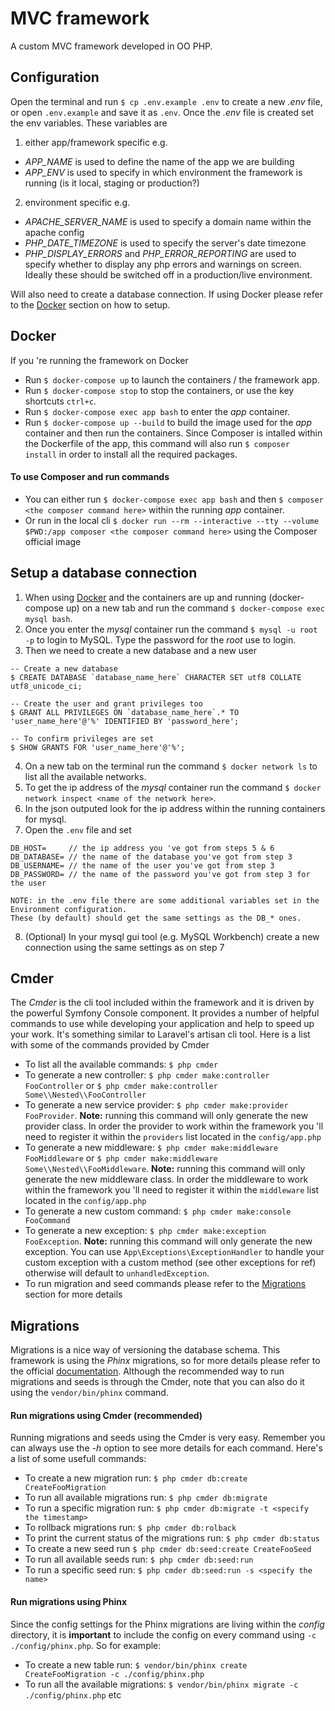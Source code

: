 # MVC framework

A custom MVC framework developed in OO PHP.


## Configuration
Open the terminal and run `$ cp .env.example .env` to create a new _.env_ file, or open `.env.example` and save it as `.env`.
Once the _.env_ file is created set the env variables. These variables are 

1. either app/framework specific e.g.
- _APP_NAME_ is used to define the name of the app we are building
- _APP_ENV_ is used to specify in which environment the framework is running (is it local, staging or production?)

2. environment specific e.g.
- _APACHE_SERVER_NAME_ is used to specify a domain name within the apache config
- _PHP_DATE_TIMEZONE_ is used to specify the server's date timezone
- _PHP_DISPLAY_ERRORS_ and _PHP_ERROR_REPORTING_ are used to specify whether to display any php errors and warnings on screen. Ideally these should be switched off in a production/live environment.

Will also need to create a database connection. If using Docker please refer to the [Docker](https://github.com/ltdev22/mvcframework#docker) section on how to setup.


## Docker

If you 're running the framework on Docker

- Run `$ docker-compose up` to launch the containers / the framework app.
- Run `$ docker-compose stop` to stop the containers, or use the key shortcuts `ctrl+c`.
- Run `$ docker-compose exec app bash` to enter the _app_ container.
- Run `$ docker-compose up --build` to build the image used for the _app_ container and then run the containers. Since Composer is intalled within the Dockerfile of the app, this command will also run `$ composer install` in order to install all the required packages.

#### To use Composer and run commands
- You can either run `$ docker-compose exec app bash` and then `$ composer <the composer command here>` within the running _app_ container.
- Or run in the local cli `$ docker run --rm --interactive --tty --volume $PWD:/app composer <the composer command here>` using the Composer official image

## Setup a database connection

1. When using [Docker](https://github.com/ltdev22/mvcframework#docker) and the containers are up and running (docker-compose up) on a new tab and run the command `$ docker-compose exec mysql bash`.
2. Once you enter the _mysql_ container run the command `$ mysql -u root -p` to login to MySQL. Type the password for the _root_ use to login.
3. Then we need to create a new database and a new user
```mysql
-- Create a new database
$ CREATE DATABASE `database_name_here` CHARACTER SET utf8 COLLATE utf8_unicode_ci;

-- Create the user and grant privileges too
$ GRANT ALL PRIVILEGES ON `database_name_here`.* TO 'user_name_here'@'%' IDENTIFIED BY 'password_here';

-- To confirm privileges are set
$ SHOW GRANTS FOR 'user_name_here'@'%';
```
4. On a new tab on the terminal run the command `$ docker network ls` to list all the available networks.
5. To get the ip address of the _mysql_ container run the command `$ docker network inspect <name of the network here>`.
6. In the json outputed look for the ip address within the running containers for mysql.
7. Open the `.env` file and set 
```
DB_HOST=     // the ip address you 've got from steps 5 & 6
DB_DATABASE= // the name of the database you've got from step 3
DB_USERNAME= // the name of the user you've got from step 3
DB_PASSWORD= // the name of the password you've got from step 3 for the user

NOTE: in the .env file there are some additional variables set in the Environment configuration. 
These (by default) should get the same settings as the DB_* ones.
```
8. (Optional) In your mysql gui tool (e.g. MySQL Workbench) create a new connection using the same settings as on step 7


## Cmder

The _Cmder_ is the cli tool included within the framework and it is driven by the powerful Symfony Console component. It provides a number of helpful commands to use while developing your application and help to speed up your work. It's something similar to Laravel's artisan cli tool. Here is a list with some of the commands provided
by Cmder

- To list all the available commands: `$ php cmder`
- To generate a new controller: `$ php cmder make:controller FooController` or `$ php cmder make:controller Some\\Nested\\FooController`
- To generate a new service provider: `$ php cmder make:provider FooProvider`. __Note:__ running this command will only generate the new provider class. In order the provider to work within the framework you 'll need to register it within the `providers` list located in the `config/app.php`
- To generate a new middleware: `$ php cmder make:middleware FooMiddleware`  or `$ php cmder make:middleware Some\\Nested\\FooMiddleware`. __Note:__ running this command will only generate the new middleware class. In order the middleware to work within the framework you 'll need to register it within the `middleware` list located in the `config/app.php`
- To generate a new custom command: `$ php cmder make:console FooCommand`
- To generate a new exception: `$ php cmder make:exception FooException`. __Note:__ running this command will only generate the new exception. You can use `App\Exceptions\ExceptionHandler` to handle your custom exception with a custom method (see other exceptions for ref) otherwise will default to `unhandledException`.
- To run migration and seed commands please refer to the [Migrations](https://github.com/ltdev22/mvcframework#migrations) section for more details


## Migrations

Migrations is a nice way of versioning the database schema. This framework is using the _Phinx_ migrations, so for more details please refer to the official [documentation](http://docs.phinx.org/en/latest/). Although the recommended way to run migrations and seeds is through the Cmder, note that you can also do it using the `vendor/bin/phinx` command.

#### Run migrations using Cmder (recommended)

Running migrations and seeds using the Cmder is very easy. Remember you can always use the _-h_ option to see more details for each command. Here's a list of some usefull commands:

- To create a new migration run: `$ php cmder db:create CreateFooMigration`
- To run all available migrations run: `$ php cmder db:migrate`
- To run a specific migration run: `$ php cmder db:migrate -t <specify the timestamp>`
- To rollback migrations run: `$ php cmder db:rolback`
- To print the current status of the migrations run: `$ php cmder db:status`
- To create a new seed run `$ php cmder db:seed:create CreateFooSeed`
- To run all available seeds run: `$ php cmder db:seed:run`
- To run a specific seed run: `$ php cmder db:seed:run -s <specify the name>`

#### Run migrations using Phinx

Since the config settings for the Phinx migrations are living within the _config_ directory, it is __important__ to include the config on every command using `-c ./config/phinx.php`. So for example:

- To create a new table run: `$ vendor/bin/phinx create CreateFooMigration -c ./config/phinx.php`
- To run all the available migrations: `$ vendor/bin/phinx migrate -c ./config/phinx.php`
etc 
